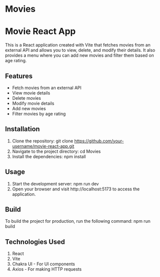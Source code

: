 # Movies

# Movie React App

This is a React application created with Vite that fetches movies from an external API and allows you to view, delete, and modify their details. 
It also provides a menu where you can add new movies and filter them based on age rating.

## Features

- Fetch movies from an external API
- View movie details
- Delete movies
- Modify movie details
- Add new movies
- Filter movies by age rating

## Installation

1. Clone the repository:
      git clone https://github.com/your-username/movie-react-app.git
2. Navigate to the project directory: 
      cd Movies
3. Install the dependencies:
      npm install
  
## Usage

1. Start the development server: 
    npm run dev
2. Open your browser and visit http://localhost:5173 to access the application. 

## Build

To build the project for production, run the following command:
npm run build

## Technologies Used
   1. React
   2. Vite
   3. Chakra UI - For UI components
   4. Axios - For making HTTP requests
